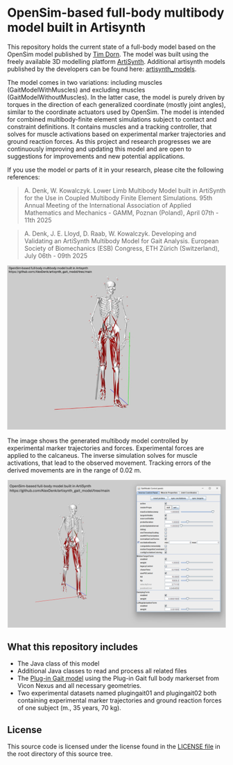 
# OpenSim-based full-body multibody model built in Artisynth
This repository holds the current state of a full-body model based on the OpenSim model published by [Tim Dorn](https://simtk.org/frs/?group_id=433). The model was built using the freely available 3D modelling platform [ArtiSynth](https://www.artisynth.org/Main/HomePage). Additional artisynth models published by the developers can be found here: [artisynth_models](https://github.com/artisynth/artisynth_models). 

The model comes in two variations: including muscles (GaitModelWithMuscles) and excluding muscles (GaitModelWithoutMuscles). In the latter case, the model is purely driven by torques in the direction of each generalized coordinate (mostly joint angles), similar to the coordinate actuators used by OpenSim. The model is intended for combined multibody-finite element simulations subject to contact and constraint definitions. It contains muscles and a tracking controller, that solves for muscle activations based on experimental marker trajectories and ground reaction forces. As this project and research progresses we are continuously improving and updating this model and are open to suggestions for improvements and new potential applications.

If you use the model or parts of it in your research, please cite the following references:
> A. Denk, W. Kowalczyk. Lower Limb Multibody Model built in ArtiSynth for the Use in Coupled Multibody Finite Element Simulations. 95th Annual Meeting of the International Association of Applied Mathematics and Mechanics - GAMM, Poznan (Poland), April 07th - 11th 2025

> A. Denk, J. E. Lloyd, D. Raab, W. Kowalczyk. Developing and Validating an ArtiSynth Multibody Model for Gait Analysis. European Society of Biomechanics (ESB) Congress, ETH Zürich (Switzerland), July 06th - 09th 2025

![General model overview](Gait2392_Demo.gif)

The image shows the generated multibody model controlled by experimental marker trajectories and forces. Experimental forces are applied to the calcaneus. The inverse simulation solves for muscle activations, that lead to the observed movement. Tracking errors of the derived movements are in the range of 0.02 m.

![Inverse Simulation overview](Gait2392_Demo.png)

## What this repository includes
* The Java class of this model
* Additional Java classes to read and process all related files
* The [Plug-in Gait model](https://simtk.org/frs/?group_id=433) using the Plug-in Gait full body markerset from Vicon Nexus and all necessary geometries.
* Two experimental datasets named plugingait01 and plugingait02 both containing experimental marker trajectories and ground reaction forces of one subject (m., 35 years, 70 kg).

## License
This source code is licensed under the license found in the [LICENSE file](LICENSE) in the root directory of this source tree.
